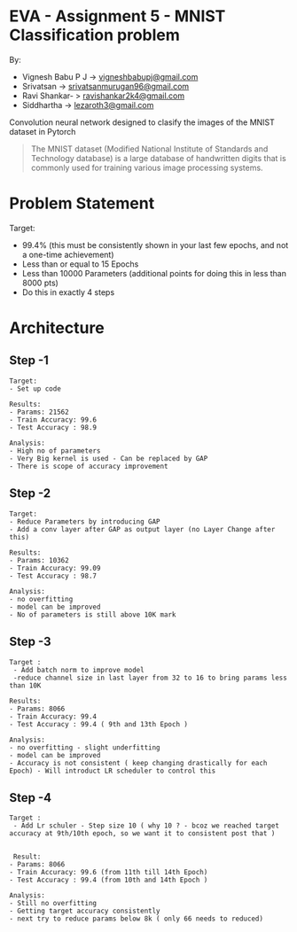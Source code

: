 # EVA - Assignment 5 - MNIST Classification problem

By:
  - Vignesh Babu P J -> vigneshbabupj@gmail.com
  - Srivatsan -> srivatsanmurugan96@gmail.com
  - Ravi Shankar- > ravishankar2k4@gmail.com
  - Siddhartha -> lezaroth3@gmail.com

Convolution neural network designed to clasify the images of the MNIST dataset in Pytorch

> The MNIST dataset (Modified National Institute of Standards and Technology database) is a large database of handwritten digits that is commonly used for training various image processing systems.

# Problem Statement
Target:
* 99.4% (this must be consistently shown in your last few epochs, and not a one-time achievement)
* Less than or equal to 15 Epochs
* Less than 10000 Parameters (additional points for doing this in less than 8000 pts)
* Do this in exactly 4 steps


# Architecture 
## Step -1 

    Target:
    - Set up code
    
    Results:
    - Params: 21562
    - Train Accuracy: 99.6
    - Test Accuracy : 98.9
    
    Analysis:
    - High no of parameters
    - Very Big kernel is used - Can be replaced by GAP
    - There is scope of accuracy improvement

## Step -2

    Target:
    - Reduce Parameters by introducing GAP
    - Add a conv layer after GAP as output layer (no Layer Change after this)
    
    Results:
    - Params: 10362
    - Train Accuracy: 99.09
    - Test Accuracy : 98.7
    
    Analysis:
    - no overfitting
    - model can be improved
    - No of parameters is still above 10K mark

## Step -3

    Target :
     - Add batch norm to improve model 
     -reduce channel size in last layer from 32 to 16 to bring params less than 10K
    
    Results:
    - Params: 8066
    - Train Accuracy: 99.4
    - Test Accuracy : 99.4 ( 9th and 13th Epoch )
    
    Analysis:
    - no overfitting - slight underfitting
    - model can be improved
    - Accuracy is not consistent ( keep changing drastically for each Epoch) - Will introduct LR scheduler to control this
    
## Step -4

    Target :
     - Add Lr schuler - Step size 10 ( why 10 ? - bcoz we reached target accuracy at 9th/10th epoch, so we want it to consistent post that )
    
    
     Result:
    - Params: 8066
    - Train Accuracy: 99.6 (from 11th till 14th Epoch)
    - Test Accuracy : 99.4 (from 10th and 14th Epoch )
    
    Analysis:
    - Still no overfitting
    - Getting target accuracy consistently
    - next try to reduce params below 8k ( only 66 needs to reduced)

